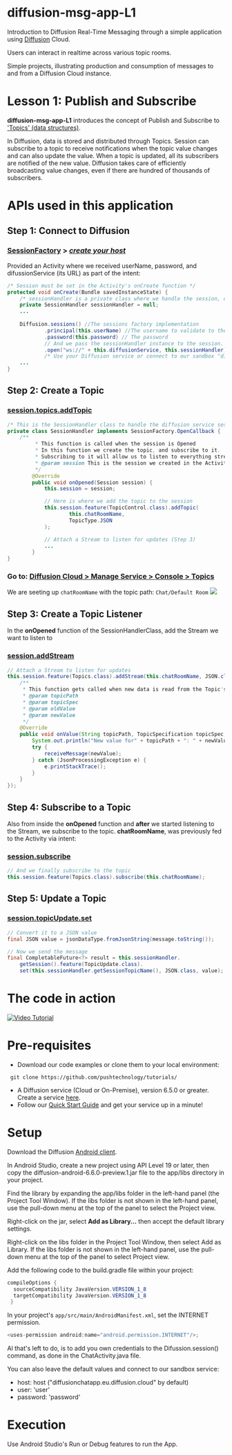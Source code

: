 # diffusion-msg-app-L1

Introduction to Diffusion Real-Time Messaging through a simple application using [Diffusion](https://www.pushtechnology.com/product-overview) Cloud.

Users can interact in realtime across various topic rooms.

Simple projects, illustrating production and consumption of messages to and from a Diffusion Cloud instance.

# Lesson 1: Publish and Subscribe

**diffusion-msg-app-L1** introduces the concept of Publish and Subscribe to ['Topics' (data structures)](https://docs.pushtechnology.com/docs/6.5.1/manual/html/introduction/overview/topics_data.html).

In Diffusion, data is stored and distributed through Topics. Session can subscribe to a topic to receive notifications when the topic value changes and can also update the value. When a topic is updated, all its subscribers are notified of the new value. Diffusion takes care of efficiently broadcasting value changes, even if there are hundred of thousands of subscribers.

# APIs used in this application

## **Step 1: Connect to Diffusion**
### [SessionFactory](https://docs.pushtechnology.com/docs/6.6.0-preview.1/android/com/pushtechnology/diffusion/client/session/SessionFactory.html) > [*create your host*](https://management.ad.diffusion.cloud/)
Provided an Activity where we received userName, password, and difussionService (its URL) as part of the intent:
```java
/* Session must be set in the Activity's onCreate function */
protected void onCreate(Bundle savedInstanceState) {
	/* sessionHandler is a private class where we handle the session, described in the NEXT STEP */
    private SessionHandler sessionHandler = null;
	...
	
	Diffusion.sessions() //The sessions factory implementation
	        .principal(this.userName) //The username to validate to the service
	        .password(this.password) // The password
	        // And we pass the sessionHandler instance to the session.
	        .open("ws://" + this.diffusionService, this.sessionHandler); //This is the funtion that actually opens a connection to the server
	        /* Use your Diffusion service or connect to our sandbox "diffusionchatapp.eu.diffusion.cloud" */
    ...
}
```
## **Step 2: Create a Topic**
### [session.topics.addTopic](https://docs.pushtechnology.com/docs/6.6.0-preview.1/android/com/pushtechnology/diffusion/client/features/control/topics/TopicControl.html#addTopic-java.lang.String-com.pushtechnology.diffusion.client.topics.details.TopicType-)
```java
/* This is the SessionHandler class to handle the diffusion service session */
private class SessionHandler implements SessionFactory.OpenCallback {
	/**
         * This function is called when the session is Opened
         * In this function we create the topic, and subscribe to it.
         * Subscribing to it will allow us to listen to everything streamed into the Topic's channel
         * @param session This is the session we created in the Activity's constructor
         */
        @Override
        public void onOpened(Session session) {
        	this.session = session;

            // Here is where we add the topic to the session
            this.session.feature(TopicControl.class).addTopic(
                    this.chatRoomName,
                    TopicType.JSON
            );

            // Attach a Stream to listen for updates (Step 3)
            ...
        }
}
```
### Go to: [Diffusion Cloud > Manage Service > Console > Topics](https://management.ad.diffusion.cloud/#!/login)
We are seeting up `chatRoomName` with the topic path: `Chat/Default Room`
![](https://github.com/pushtechnology/tutorials/blob/master/messaging/diffusion-msg-app-L1/images/topics.png)

## **Step 3: Create a Topic Listener**
In the **onOpened** function of the SessionHandlerClass, add the Stream we want to listen to
### [session.addStream](https://docs.pushtechnology.com/docs/6.6.0-preview.1/android/com/pushtechnology/diffusion/client/features/Topics.html#addStream-java.lang.String-java.lang.Class-com.pushtechnology.diffusion.client.features.Topics.ValueStream-)
```java
// Attach a Stream to listen for updates
this.session.feature(Topics.class).addStream(this.chatRoomName, JSON.class, new Topics.ValueStream.Default<JSON>() {                
    /**
     * This function gets called when new data is read from the Topic's channel
     * @param topicPath
     * @param topicSpec
     * @param oldValue
     * @param newValue
     */
    @Override
    public void onValue(String topicPath, TopicSpecification topicSpec, JSON oldValue, JSON newValue) {
        System.out.println("New value for" + topicPath + ": " + newValue.toJsonString());
        try {
            receiveMessage(newValue);
        } catch (JsonProcessingException e) {
            e.printStackTrace();
        }
    }
});	
```
## **Step 4: Subscribe to a Topic**
Also from inside the **onOpened** function and **after** we started listening to the Stream, we subscribe to the topic. **chatRoomName**, was previously fed to the Activity via intent:
### [session.subscribe](https://docs.pushtechnology.com/docs/6.6.0-preview.1/android/com/pushtechnology/diffusion/client/features/control/topics/SubscriptionControl.html)
```java
// And we finally subscribe to the topic
this.session.feature(Topics.class).subscribe(this.chatRoomName);
```
## **Step 5: Update a Topic**
### [session.topicUpdate.set](https://docs.pushtechnology.com/docs/6.6.0-preview.1/android/com/pushtechnology/diffusion/client/features/TopicUpdate.html)
```java
// Convert it to a JSON value
final JSON value = jsonDataType.fromJsonString(message.toString());

// Now we send the message
final CompletableFuture<?> result = this.sessionHandler.
    getSession().feature(TopicUpdate.class).
    set(this.sessionHandler.getSessionTopicName(), JSON.class, value);
```
# The code in action
[![Video Tutorial](https://github.com/sebas-pushtechnology/diffusion-tutorials/blob/main/messaging/android/images/tutorial_l1.png)](https://youtu.be/tTx8q4oPx7E?t=336)

# Pre-requisites

*  Download our code examples or clone them to your local environment:
```
 git clone https://github.com/pushtechnology/tutorials/
```
* A Diffusion service (Cloud or On-Premise), version 6.5.0 or greater. Create a service [here](https://management.ad.diffusion.cloud/).
* Follow our [Quick Start Guide](https://docs.pushtechnology.com/quickstart/#diffusion-cloud-quick-start) and get your service up in a minute!

# Setup

Download the Diffusion [Android client](https://download.pushtechnology.com/clients/6.6.0-preview.1/android/diffusion-android-6.6.0-preview.1.jar).

In Android Studio, create a new project using API Level 19 or later, then copy the diffusion-android-6.6.0-preview.1.jar file to the app/libs directory in your project.

Find the library by expanding the app/libs folder in the left-hand panel (the Project Tool Window). If the libs folder is not shown in the left-hand panel, use the pull-down menu at the top of the panel to select the Project view.

Right-click on the jar, select **Add as Library...** then accept the default library settings.

Right-click on the libs folder in the Project Tool Window, then select Add as Library. If the libs folder is not shown in the left-hand panel, use the pull-down menu at the top of the panel to select Project view.

Add the following code to the build.gradle file within your project:

```java
compileOptions {
  sourceCompatibility JavaVersion.VERSION_1_8
  targetCompatibility JavaVersion.VERSION_1_8
 }
```

In your project's `app/src/main/AndroidManifest.xml`, set the INTERNET permission.

```java
<uses-permission android:name="android.permission.INTERNET"/>;
```

Al that's left to do, is to add you own credentials to the Difussion.session() command, as done in the ChatActivity.java file.

You can also leave the default values and connect to our sandbox service:
* host: host ("diffusionchatapp.eu.diffusion.cloud" by default)
* user: 'user'
* password: 'password'

# Execution

Use Android Studio's Run or Debug features to run the App.
